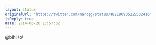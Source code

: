 ```yaml
---
layout: status
originalUrl: 'https://twitter.com/marcgg/status/482190935225532416'
isReply: true
date: 2014-06-26 15:57:32
---
```


@bihi \o/
